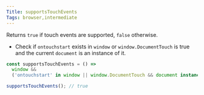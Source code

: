 ```yaml
---
Title: supportsTouchEvents
Tags: browser,intermediate
---
```


Returns `true` if touch events are supported, `false` otherwise.

- Check if `ontouchstart` exists in `window` or `window.DocumentTouch` is true and the current `document` is an instance of it.

```js
const supportsTouchEvents = () =>
  window &&
  ('ontouchstart' in window || window.DocumentTouch && document instanceof window.DocumentTouch);
```

```js
supportsTouchEvents(); // true
```
